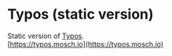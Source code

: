 # Typos (static version)
Static version of [Typos](https://github.com/moritzschramm/typos).
<br>
[https://typos.mosch.io](https://typos.mosch.io)
